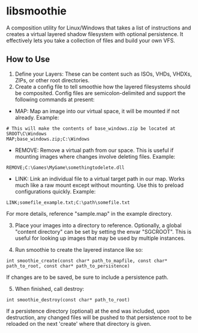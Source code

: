 # libsmoothie
A composition utility for Linux/Windows that takes a list of instructions and creates a virtual layered shadow filesystem with optional persistence. It effectively lets you take a collection of files and build your own VFS.

## How to Use
1. Define your Layers: These can be content such as ISOs, VHDs, VHDXs, ZIPs, or other root directories.
2. Create a config file to tell smoothie how the layered filesystems should be composited. Config files are semicolon-delimited and support the following commands at present:
- MAP: Map an image into our virtual space, it will be mounted if not already. 
Example: 
```
# This will make the contents of base_windows.zip be located at SROOT\C\Windows
MAP;base_windows.zip;C:\Windows 
```
- REMOVE: Remove a virtual path from our space. This is useful if mounting images where changes involve deleting files.
Example:
```
REMOVE;C:\Games\MyGame\somethingtodelete.dll
```

- LINK: Link an individual file to a virtual target path in our map. Works much like a raw mount except without mounting. Use this to preload configurations quickly.
Example:
```
LINK;somefile_example.txt;C:\path\somefile.txt
```

For more details, reference "sample.map" in the example directory.

3. Place your images into a directory to reference. Optionally, a global "content directory" can be set by setting the envar "SGCROOT". This is useful for looking up images that may be used by multiple instances.

4. Run smoothie to create the layered instance like so:
```
int smoothie_create(const char* path_to_mapfile, const char* path_to_root, const char* path_to_persistence)
```

If changes are to be saved, be sure to include a persistence path.


5. When finished, call destroy:
```
int smoothie_destroy(const char* path_to_root)
```

If a persistence directory (optional) at the end was included, upon destruction, any changed files will be pushed to that persistence root to be reloaded on the next 'create' where that directory is given.


